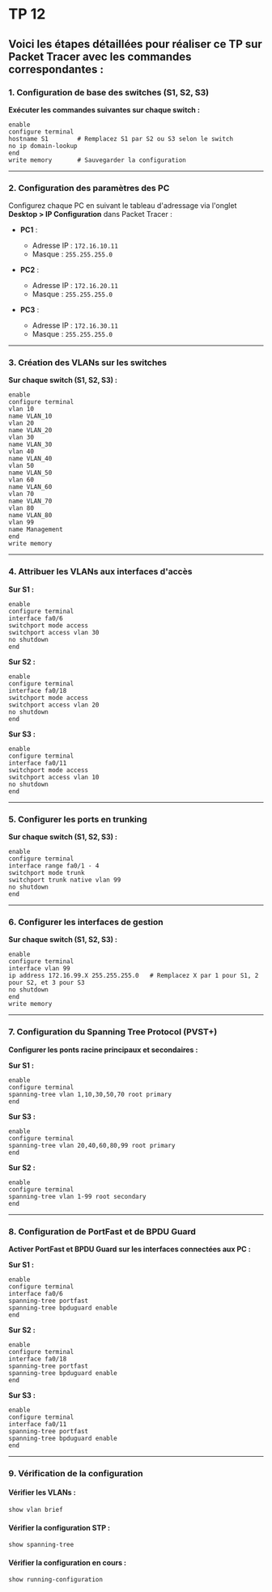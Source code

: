 # TP 12

## Voici les étapes détaillées pour réaliser ce TP sur **Packet Tracer** avec les commandes correspondantes :


### 1. Configuration de base des switches (S1, S2, S3)

**Exécuter les commandes suivantes sur chaque switch :**

```plaintext
enable
configure terminal
hostname S1        # Remplacez S1 par S2 ou S3 selon le switch
no ip domain-lookup
end
write memory       # Sauvegarder la configuration
```

---

### 2. Configuration des paramètres des PC

Configurez chaque PC en suivant le tableau d'adressage via l'onglet **Desktop > IP Configuration** dans Packet Tracer :

- **PC1** :  
  - Adresse IP : `172.16.10.11`  
  - Masque : `255.255.255.0`

- **PC2** :  
  - Adresse IP : `172.16.20.11`  
  - Masque : `255.255.255.0`

- **PC3** :  
  - Adresse IP : `172.16.30.11`  
  - Masque : `255.255.255.0`

---

### 3. Création des VLANs sur les switches

**Sur chaque switch (S1, S2, S3) :**

```plaintext
enable
configure terminal
vlan 10
name VLAN_10
vlan 20
name VLAN_20
vlan 30
name VLAN_30
vlan 40
name VLAN_40
vlan 50
name VLAN_50
vlan 60
name VLAN_60
vlan 70
name VLAN_70
vlan 80
name VLAN_80
vlan 99
name Management
end
write memory
```

---

### 4. Attribuer les VLANs aux interfaces d'accès

**Sur S1 :**

```plaintext
enable
configure terminal
interface fa0/6
switchport mode access
switchport access vlan 30
no shutdown
end
```

**Sur S2 :**

```plaintext
enable
configure terminal
interface fa0/18
switchport mode access
switchport access vlan 20
no shutdown
end
```

**Sur S3 :**

```plaintext
enable
configure terminal
interface fa0/11
switchport mode access
switchport access vlan 10
no shutdown
end
```

---

### 5. Configurer les ports en trunking

**Sur chaque switch (S1, S2, S3) :**

```plaintext
enable
configure terminal
interface range fa0/1 - 4
switchport mode trunk
switchport trunk native vlan 99
no shutdown
end
```

---

### 6. Configurer les interfaces de gestion

**Sur chaque switch (S1, S2, S3) :**

```plaintext
enable
configure terminal
interface vlan 99
ip address 172.16.99.X 255.255.255.0   # Remplacez X par 1 pour S1, 2 pour S2, et 3 pour S3
no shutdown
end
write memory
```

---

### 7. Configuration du Spanning Tree Protocol (PVST+)

**Configurer les ponts racine principaux et secondaires :**

**Sur S1 :**
```plaintext
enable
configure terminal
spanning-tree vlan 1,10,30,50,70 root primary
end
```

**Sur S3 :**
```plaintext
enable
configure terminal
spanning-tree vlan 20,40,60,80,99 root primary
end
```

**Sur S2 :**
```plaintext
enable
configure terminal
spanning-tree vlan 1-99 root secondary
end
```

---

### 8. Configuration de PortFast et de BPDU Guard

**Activer PortFast et BPDU Guard sur les interfaces connectées aux PC :**

**Sur S1 :**
```plaintext
enable
configure terminal
interface fa0/6
spanning-tree portfast
spanning-tree bpduguard enable
end
```

**Sur S2 :**
```plaintext
enable
configure terminal
interface fa0/18
spanning-tree portfast
spanning-tree bpduguard enable
end
```

**Sur S3 :**
```plaintext
enable
configure terminal
interface fa0/11
spanning-tree portfast
spanning-tree bpduguard enable
end
```

---

### 9. Vérification de la configuration

#### Vérifier les VLANs :
```plaintext
show vlan brief
```

#### Vérifier la configuration STP :
```plaintext
show spanning-tree
```

#### Vérifier la configuration en cours :
```plaintext
show running-configuration
```
